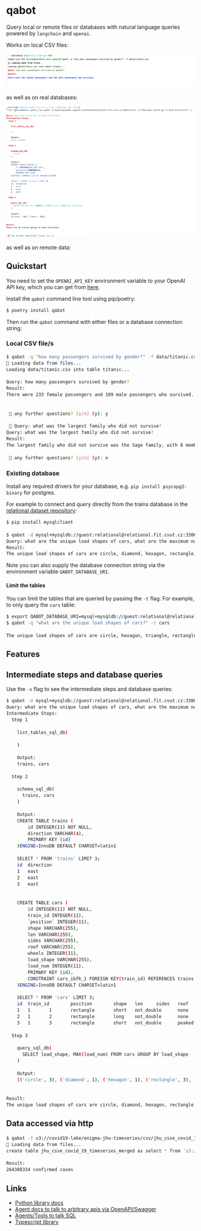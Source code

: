 # qabot

Query local or remote files or databases with natural language queries powered by
`langchain` and `openai`.

Works on local CSV files:

![](.github/local_csv_query.png)

as well as on real databases:

![](.github/external_db_query.png)

as well as on remote data:



## Quickstart

You need to set the `OPENAI_API_KEY` environment variable to your OpenAI API key, 
which you can get from [here](https://platform.openai.com/account/api-keys).

Install the `qabot` command line tool using pip/poetry:


```bash
$ poetry install qabot
```

Then run the `qabot` command with either files or a database connection string:

### Local CSV file/s

```bash
$ qabot -q "how many passengers survived by gender?" -f data/titanic.csv
🦆 Loading data from files...
Loading data/titanic.csv into table titanic...

Query: how many passengers survived by gender?
Result:
There were 233 female passengers and 109 male passengers who survived.


 🚀 any further questions? [y/n] (y): y

 🚀 Query: what was the largest family who did not survive? 
Query: what was the largest family who did not survive?
Result:
The largest family who did not survive was the Sage family, with 8 members.

 🚀 any further questions? [y/n] (y): n
```



### Existing database

Install any required drivers for your database, e.g. `pip install psycopg2-binary` for postgres.

For example to connect and query directly from the trains database in the [relational dataset repository](https://relational.fit.cvut.cz/dataset/Trains):

```bash
$ pip install mysqlclient

$ qabot -d mysql+mysqldb://guest:relational@relational.fit.cvut.cz:3306/trains -q "what are the unique load shapes of cars, what are the maximum number of cars per train?" 
Query: what are the unique load shapes of cars, what are the maximum number of cars per train?
Result:
The unique load shapes of cars are circle, diamond, hexagon, rectangle, and triangle, and the maximum number of cars per train is 3.

```

Note you can also supply the database connection string via the environment variable
`QABOT_DATABASE_URI`.

#### Limit the tables

You can limit the tables that are queried by passing the `-t` flag. For example, to only query the `cars` table:

```bash
$ export QABOT_DATABASE_URI=mysql+mysqldb://guest:relational@relational.fit.cvut.cz:3306/trains
$ qabot -q "what are the unique load shapes of cars?" -t cars

The unique load shapes of cars are circle, hexagon, triangle, rectangle, and diamond.
```

## Features

## Intermediate steps and database queries

Use the `-v` flag to see the intermediate steps and database queries:

```bash
$ qabot -d mysql+mysqldb://guest:relational@relational.fit.cvut.cz:3306/trains -q "what are the unique load shapes of cars, what are the maximum number of cars per train?" -v
Query: what are the unique load shapes of cars, what are the maximum number of cars per train?
Intermediate Steps: 
  Step 1

    list_tables_sql_db(
      
    )

    Output:
    trains, cars

  Step 2

    schema_sql_db(
      trains, cars
    )

    Output:
    CREATE TABLE trains (
        id INTEGER(11) NOT NULL, 
        direction VARCHAR(4), 
        PRIMARY KEY (id)
    )ENGINE=InnoDB DEFAULT CHARSET=latin1

    SELECT * FROM 'trains' LIMIT 3;
    id  direction
    1   east
    2   east
    3   east


    CREATE TABLE cars (
        id INTEGER(11) NOT NULL, 
        train_id INTEGER(11), 
        `position` INTEGER(11), 
        shape VARCHAR(255), 
        len VARCHAR(255), 
        sides VARCHAR(255), 
        roof VARCHAR(255), 
        wheels INTEGER(11), 
        load_shape VARCHAR(255), 
        load_num INTEGER(11), 
        PRIMARY KEY (id), 
        CONSTRAINT cars_ibfk_1 FOREIGN KEY(train_id) REFERENCES trains (id) ON DELETE CASCADE ON UPDATE CASCADE
    )ENGINE=InnoDB DEFAULT CHARSET=latin1

    SELECT * FROM 'cars' LIMIT 3;
    id  train_id        position        shape   len     sides   roof    wheels  load_shape      load_num
    1   1       1       rectangle       short   not_double      none    2       circle  1
    2   1       2       rectangle       long    not_double      none    3       hexagon 1
    3   1       3       rectangle       short   not_double      peaked  2       triangle        1

  Step 3

    query_sql_db(
      SELECT load_shape, MAX(load_num) FROM cars GROUP BY load_shape
    )

    Output:
    [('circle', 3), ('diamond', 1), ('hexagon', 1), ('rectangle', 3), ('triangle', 3)]


Result:
The unique load shapes of cars are circle, diamond, hexagon, rectangle, and triangle, and the maximum number of cars per train is 3.

```

## Data accessed via http

```bash
$ qabot -f s3://covid19-lake/enigma-jhu-timeseries/csv/jhu_csse_covid_19_timeseries_merged.csv -q "how many confirmed cases are there" -v
🦆 Loading data from files...
create table jhu_csse_covid_19_timeseries_merged as select * from 's3://covid19-lake/enigma-jhu-timeseries/csv/jhu_csse_covid_19_timeseries_merged.csv';

Result:
264308334 confirmed cases
```

## Links

- [Python library docs](https://langchain.readthedocs.io)
- [Agent docs to talk to arbitrary apis via OpenAPI/Swagger](https://langchain.readthedocs.io/en/latest/modules/agents/agent_toolkits/openapi.html)
- [Agents/Tools to talk SQL](https://langchain.readthedocs.io/en/latest/modules/agents/agent_toolkits/sql_database.html)
- [Typescript library](https://hwchase17.github.io/langchainjs/docs/overview/)

